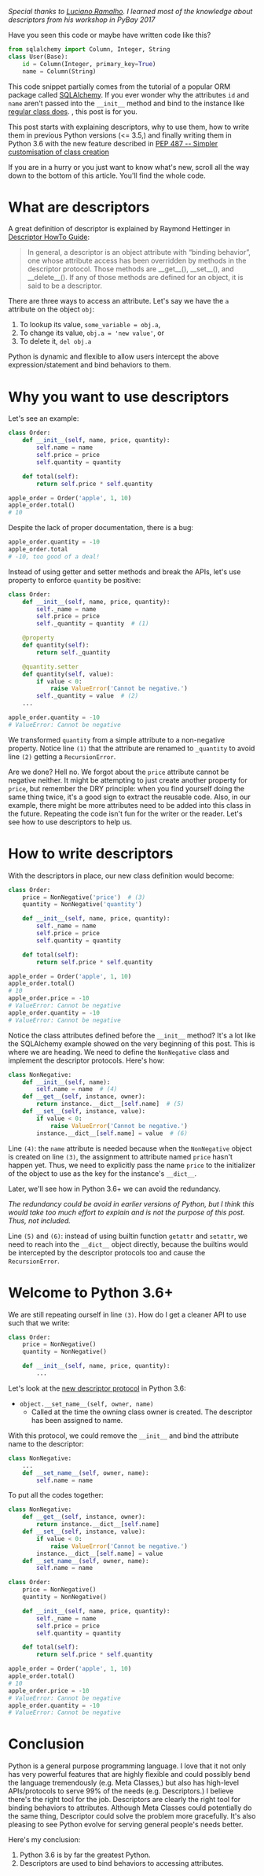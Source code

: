 _Special thanks to [Luciano Ramalho](https://twitter.com/ramalhoorg).
I learned most of the knowledge about descriptors from his workshop in PyBay 2017_

Have you seen this code or maybe have written code like this?

```python
from sqlalchemy import Column, Integer, String
class User(Base):
    id = Column(Integer, primary_key=True)
    name = Column(String)
```

This code snippet partially comes from the tutorial of a popular ORM
package called [SQLAlchemy](http://docs.sqlalchemy.org/en/latest/orm/tutorial.html#declare-a-mapping).
If you ever wonder why the attributes `id` and `name` aren't passed
into the `__init__` method and bind to the instance like
[regular class does](https://docs.python.org/3/tutorial/classes.html#class-objects).
, this post is for you.

<!-- more -->

This post starts with explaining descriptors, why to use them, how to write
them in previous Python versions (<= 3.5,) and finally writing
them in Python 3.6 with the new feature described in [PEP 487 --
Simpler customisation of class creation](https://www.python.org/dev/peps/pep-0487/)

If you are in a hurry or you just want to know what's new, scroll
all the way down to the bottom of this article. You'll find the whole code.

# What are descriptors

A great definition of descriptor is explained by Raymond Hettinger in
[Descriptor HowTo Guide](https://docs.python.org/3.6/howto/descriptor.html#definition-and-introduction):

> In general, a descriptor is an object attribute with “binding behavior”,
one whose attribute access has been overridden by methods in the descriptor
protocol. Those methods are \_\_get\_\_(), \_\_set\_\_(), and
\_\_delete\_\_(). If any of those methods are defined for an object,
it is said to be a descriptor.

There are three ways to access an attribute. Let's say we have the `a`
attribute on the object `obj`:

1. To lookup its value, `some_variable = obj.a`,
1. To change its value, `obj.a = 'new value'`, or
1. To delete it, `del obj.a`

Python is dynamic and flexible to allow users intercept the above
expression/statement and bind behaviors to them.

# Why you want to use descriptors

Let's see an example:

```python
class Order:
    def __init__(self, name, price, quantity):
        self.name = name
        self.price = price
        self.quantity = quantity

    def total(self):
        return self.price * self.quantity

apple_order = Order('apple', 1, 10)
apple_order.total()
# 10
```

Despite the lack of proper documentation, there is a bug:

```python
apple_order.quantity = -10
apple_order.total
# -10, too good of a deal!
```

Instead of using getter and setter methods and break the APIs,
let's use property to enforce `quantity` be positive:

```python
class Order:
    def __init__(self, name, price, quantity):
        self._name = name
        self.price = price
        self._quantity = quantity  # (1)

    @property
    def quantity(self):
        return self._quantity

    @quantity.setter
    def quantity(self, value):
        if value < 0:
            raise ValueError('Cannot be negative.')
        self._quantity = value  # (2)
    ...

apple_order.quantity = -10
# ValueError: Cannot be negative
```

We transformed `quantity` from a simple attribute to a non-negative
property. Notice line `(1)` that the attribute are renamed to `_quantity`
to avoid line `(2)` getting a `RecursionError`.

Are we done? Hell no. We
forgot about the `price` attribute cannot be negative neither. It might
be attempting to just create another property for `price`, but remember
the DRY principle: when you find yourself doing the same thing twice,
it's a good sign to extract the reusable code. Also, in our example,
there might be more attributes need to be added into this class in the
future. Repeating the code isn't fun for the writer or the reader. Let's
see how to use descriptors to help us.

# How to write descriptors

With the descriptors in place, our new class definition would become:

```python
class Order:
    price = NonNegative('price')  # (3)
    quantity = NonNegative('quantity')

    def __init__(self, name, price, quantity):
        self._name = name
        self.price = price
        self.quantity = quantity

    def total(self):
        return self.price * self.quantity

apple_order = Order('apple', 1, 10)
apple_order.total()
# 10
apple_order.price = -10
# ValueError: Cannot be negative
apple_order.quantity = -10
# ValueError: Cannot be negative
```

Notice the class attributes defined before the `__init__` method? It's
a lot like the SQLAlchemy example showed on the very beginning of this
post. This is where we are heading. We need to define the `NonNegative`
class and implement the descriptor protocols. Here's how:

```python
class NonNegative:
    def __init__(self, name):
        self.name = name  # (4)
    def __get__(self, instance, owner):
        return instance.__dict__[self.name]  # (5)
    def __set__(self, instance, value):
        if value < 0:
            raise ValueError('Cannot be negative.')
        instance.__dict__[self.name] = value  # (6)
```

Line `(4)`: the `name` attribute is needed because when the `NonNegative`
object is created on line `(3)`, the assignment to attribute named `price`
hasn't happen yet. Thus, we need to explicitly pass the name `price` to the
initializer of the object to use as the key for the instance's `__dict__`.

Later, we'll see how in Python 3.6+ we can avoid the redundancy.

_The redundancy could be avoid in earlier versions of Python,
but I think this would take too much effort to explain
and is not the purpose of this post. Thus, not included._

Line `(5)` and `(6)`: instead of using builtin function `getattr` and
`setattr`, we need to reach into the `__dict__` object directly, because
the builtins would be intercepted by the descriptor protocols too and
cause the `RecursionError`.

# Welcome to Python 3.6+

We are still repeating ourself in line `(3)`. How do I get a cleaner API
to use such that we write:

```python
class Order:
    price = NonNegative()
    quantity = NonNegative()

    def __init__(self, name, price, quantity):
        ...
```

Let's look at the [new descriptor protocol](https://docs.python.org/3/reference/datamodel.html#object.__set_name__)
in Python 3.6:

* `object.__set_name__(self, owner, name)`
  * Called at the time the owning class owner is created. The descriptor
    has been assigned to name.

With this protocol, we could remove the `__init__` and bind the attribute
name to the descriptor:

```python
class NonNegative:
    ...
    def __set_name__(self, owner, name):
        self.name = name
```

To put all the codes together:

```python
class NonNegative:
    def __get__(self, instance, owner):
        return instance.__dict__[self.name]
    def __set__(self, instance, value):
        if value < 0:
            raise ValueError('Cannot be negative.')
        instance.__dict__[self.name] = value
    def __set_name__(self, owner, name):
        self.name = name

class Order:
    price = NonNegative()
    quantity = NonNegative()

    def __init__(self, name, price, quantity):
        self._name = name
        self.price = price
        self.quantity = quantity

    def total(self):
        return self.price * self.quantity

apple_order = Order('apple', 1, 10)
apple_order.total()
# 10
apple_order.price = -10
# ValueError: Cannot be negative
apple_order.quantity = -10
# ValueError: Cannot be negative
```

# Conclusion

Python is a general purpose programming language. I love that it
not only has very powerful features that are highly flexible and could possibly
bend the language tremendously (e.g. Meta Classes,) but also has high-level
APIs/protocols to serve 99% of the needs (e.g. Descriptors.) I believe there's
the right tool for the job. Descriptors are clearly the right tool
for binding behaviors to attributes. Although Meta Classes could potentially
do the same thing, Descriptor could solve the problem more
gracefully. It's also pleasing to see Python evolve for serving general people's
needs better.

Here's my conclusion:

1. Python 3.6 is by far the greatest Python.
1. Descriptors are used to bind behaviors to accessing attributes.
